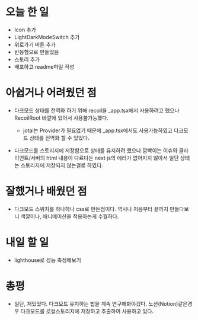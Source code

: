 # 오늘 한 일

- Icon 추가
- LightDarkModeSwitch 추가
- 위로가기 버튼 추가
- 반응형으로 만들었음
- 스토리 추가
- 배포하고 readme파일 작성

# 아쉽거나 어려웠던 점

- 다크모드 상태를 전역화 하기 위해 recoil을 \_app.tsx에서 사용하려고 했으나 RecoilRoot 바깥에 있어서 사용불가능했다.

  - jotai는 Provider가 필요없기 때문에 \_app.tsx에서도 사용가능하였고 다크모드 상태를 전역화 할 수 있었다.

- 다크모드를 스토리지에 저장함으로 상태를 유지하려 했으나 깜빡이는 이슈와 클라이언트/서버의 html 내용이 다르다는 next js의 에러가 없어지지 않아서 일단 상태는 스토리지에 저장되지 않는걸로 하였다.

# 잘했거나 배웠던 점

- 다크모드 스위치를 하나하나 css로 만든점이다. 역시나 처음부터 끝까지 만들다보니 색깔이나, 애니메이션을 적용하는게 수월하다.

# 내일 할 일

- lighthouse로 성능 측정해보기

# 총평

- 일단, 재밌었다. 다크모드 유지하는 법을 계속 연구해봐야겠다. 노션(Notion)같은경우 다크모드를 로컬스토리지에 저장하고 추출하여 사용하고 있다.
